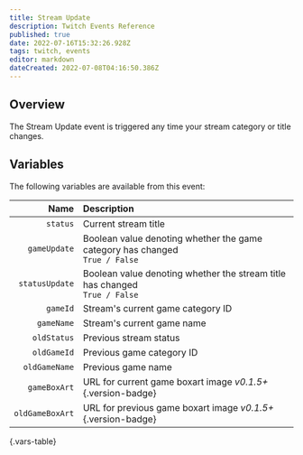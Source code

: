 ```yaml
---
title: Stream Update
description: Twitch Events Reference
published: true
date: 2022-07-16T15:32:26.928Z
tags: twitch, events
editor: markdown
dateCreated: 2022-07-08T04:16:50.386Z
---
```


## Overview

The Stream Update event is triggered any time your stream category or title changes.

## Variables

The following variables are available from this event:

| Name | Description |
|-----:|:------------|
| `status` | Current stream title
| `gameUpdate` | Boolean value denoting whether the game category has changed <br> `True / False`
| `statusUpdate` | Boolean value denoting whether the stream title has changed <br> `True / False`
| `gameId` | Stream's current game category ID
| `gameName` | Stream's current game name
| `oldStatus` | Previous stream status
| `oldGameId` | Previous game category ID
| `oldGameName` | Previous game name
| `gameBoxArt` | URL for current game boxart image *v0.1.5+*{.version-badge}
| `oldGameBoxArt` | URL for previous game boxart image *v0.1.5+*{.version-badge}
{.vars-table}